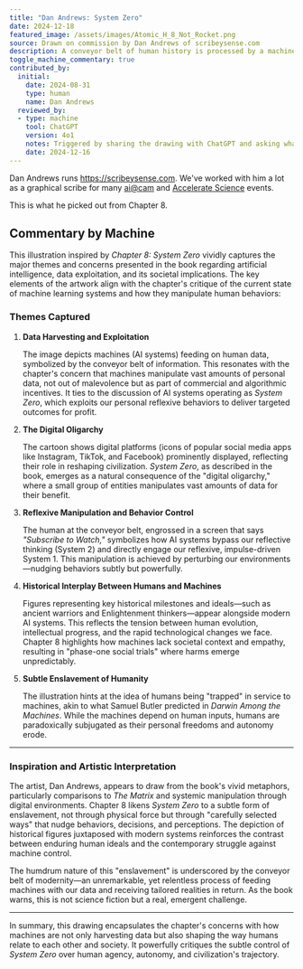 ```yaml
---
title: "Dan Andrews: System Zero"
date: 2024-12-18
featured_image: /assets/images/Atomic_H_8_Not_Rocket.png
source: Drawn on commission by Dan Andrews of scribeysense.com
description: A conveyor belt of human history is processed by a machine leading to discord.
toggle_machine_commentary: true
contributed_by:
  initial:
    date: 2024-08-31
    type: human
    name: Dan Andrews
  reviewed_by:
  - type: machine
    tool: ChatGPT
    version: 4o1
    notes: Triggered by sharing the drawing with ChatGPT and asking what themes from the book inspired it.
    date: 2024-12-16
---
```


Dan Andrews runs <https://scribeysense.com>. We've worked with him a lot as a graphical scribe for many [ai@cam](https://ai.cam.ac.uk) and [Accelerate Science](https://science.ai.cam.ac.uk) events.

This is what he picked out from Chapter 8.

<div class="machine-commentary" markdown="1">

## Commentary by Machine

This illustration inspired by *Chapter 8: System Zero* vividly captures the major themes and concerns presented in the book regarding artificial intelligence, data exploitation, and its societal implications. The key elements of the artwork align with the chapter's critique of the current state of machine learning systems and how they manipulate human behaviors:

### **Themes Captured**

1. **Data Harvesting and Exploitation**

   The image depicts machines (AI systems) feeding on human data, symbolized by the conveyor belt of information. This resonates with the chapter's concern that machines manipulate vast amounts of personal data, not out of malevolence but as part of commercial and algorithmic incentives. It ties to the discussion of AI systems operating as *System Zero*, which exploits our personal reflexive behaviors to deliver targeted outcomes for profit.

2. **The Digital Oligarchy**

   The cartoon shows digital platforms (icons of popular social media apps like Instagram, TikTok, and Facebook) prominently displayed, reflecting their role in reshaping civilization. *System Zero*, as described in the book, emerges as a natural consequence of the "digital oligarchy," where a small group of entities manipulates vast amounts of data for their benefit.

3. **Reflexive Manipulation and Behavior Control**

   The human at the conveyor belt, engrossed in a screen that says *"Subscribe to Watch,"* symbolizes how AI systems bypass our reflective thinking (System 2) and directly engage our reflexive, impulse-driven System 1. This manipulation is achieved by perturbing our environments—nudging behaviors subtly but powerfully.  

4. **Historical Interplay Between Humans and Machines**

   Figures representing key historical milestones and ideals—such as ancient warriors and Enlightenment thinkers—appear alongside modern AI systems. This reflects the tension between human evolution, intellectual progress, and the rapid technological changes we face. Chapter 8 highlights how machines lack societal context and empathy, resulting in "phase-one social trials" where harms emerge unpredictably.

5. **Subtle Enslavement of Humanity**

   The illustration hints at the idea of humans being "trapped" in service to machines, akin to what Samuel Butler predicted in *Darwin Among the Machines*. While the machines depend on human inputs, humans are paradoxically subjugated as their personal freedoms and autonomy erode. 

---

### **Inspiration and Artistic Interpretation**

The artist, Dan Andrews, appears to draw from the book's vivid metaphors, particularly comparisons to *The Matrix* and systemic manipulation through digital environments. Chapter 8 likens *System Zero* to a subtle form of enslavement, not through physical force but through "carefully selected ways" that nudge behaviors, decisions, and perceptions. The depiction of historical figures juxtaposed with modern systems reinforces the contrast between enduring human ideals and the contemporary struggle against machine control.

The humdrum nature of this "enslavement" is underscored by the conveyor belt of modernity—an unremarkable, yet relentless process of feeding machines with our data and receiving tailored realities in return. As the book warns, this is not science fiction but a real, emergent challenge.

---

In summary, this drawing encapsulates the chapter's concerns with how machines are not only harvesting data but also shaping the way humans relate to each other and society. It powerfully critiques the subtle control of *System Zero* over human agency, autonomy, and civilization's trajectory.

</div>

